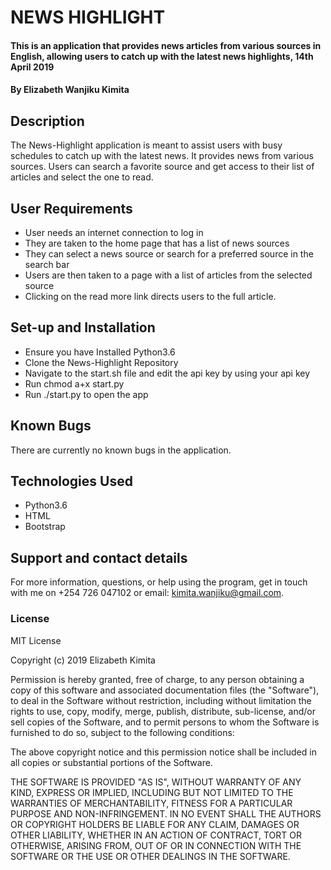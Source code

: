 # NEWS HIGHLIGHT

#### This is an application that provides news articles from various sources in English, allowing users to catch up with the latest news highlights, 14th April 2019

#### By **Elizabeth Wanjiku Kimita**

## Description
The News-Highlight application is meant to assist users with busy schedules to catch up with the latest news. It provides news from various sources. Users can search a favorite source and get access to their list of articles and select the one to read.

## User Requirements
* User needs an internet connection to log in 
* They are taken to the home page that has a list of news sources
* They can select a news source or search for a preferred source in the search bar
* Users are then taken to a page with a list of articles from the selected source
* Clicking on the read more link directs users to the full article.

## Set-up and Installation
* Ensure you have Installed Python3.6
* Clone the News-Highlight Repository
* Navigate to the start.sh file and edit the api key by using your api key
* Run chmod a+x start.py
* Run ./start.py to open the app

## Known Bugs
There are currently no known bugs in the application.

## Technologies Used
* Python3.6
* HTML
* Bootstrap

## Support and contact details
For more information, questions, or help using the program, get in touch with me on +254 726 047102 or email: kimita.wanjiku@gmail.com.

### License
MIT License

Copyright (c) 2019 Elizabeth Kimita

Permission is hereby granted, free of charge, to any person obtaining a copy of this software and associated documentation files (the "Software"), to deal in the Software without restriction, including without limitation the rights to use, copy, modify, merge, publish, distribute, sub-license, and/or sell copies of the Software, and to permit persons to whom the Software is furnished to do so, subject to the following conditions:

The above copyright notice and this permission notice shall be included in all copies or substantial portions of the Software.

THE SOFTWARE IS PROVIDED "AS IS", WITHOUT WARRANTY OF ANY KIND, EXPRESS OR IMPLIED, INCLUDING BUT NOT LIMITED TO THE WARRANTIES OF MERCHANTABILITY, FITNESS FOR A PARTICULAR PURPOSE AND NON-INFRINGEMENT. IN NO EVENT SHALL THE AUTHORS OR COPYRIGHT HOLDERS BE LIABLE FOR ANY CLAIM, DAMAGES OR OTHER LIABILITY, WHETHER IN AN ACTION OF CONTRACT, TORT OR OTHERWISE, ARISING FROM, OUT OF OR IN CONNECTION WITH THE SOFTWARE OR THE USE OR OTHER DEALINGS IN THE SOFTWARE. 